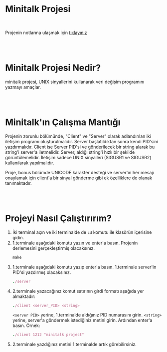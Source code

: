 <br>

# Minitalk Projesi
<br>

Projenin notlarına ulaşmak için [tıklayınız](https://github.com/nisaunnu/42_School_Curses/blob/minitalk/notes.md)

<br></br>

# Minitalk Projesi Nedir?
minitalk projesi, UNIX sinyallerini kullanarak veri değişim programını yazmayı amaçlar.

<br></br>

# Minitalk'ın Çalışma Mantığı
Projenin zorunlu bölümünde, "Client" ve "Server" olarak adlandırılan iki iletişim programı oluşturulmalıdır. Server başlatıldıktan sonra kendi PID'sini yazdırmalıdır. Client ise Server PID'si ve gönderilecek bir string alarak bu string'i server'a iletmelidir. Server, aldığı string'i hızlı bir şekilde görüntülemelidir. İletişim sadece UNIX sinyalleri (SIGUSR1 ve SIGUSR2) kullanılarak yapılmalıdır.

Proje, bonus bölümde UNICODE karakter desteği ve server'ın her mesajı onaylamak için client'a bir sinyal gönderme gibi ek özelliklere de olanak tanımaktadır.

<br></br>

# Projeyi Nasıl Çalıştırırım?
1.  İki terminal açın ve iki terminalde de ```cd``` komutu ile klasörün içerisine gidin.
2.  1.terminale aşağıdaki komutu yazın ve enter'a basın. Projenin derlemesini gerçekleştirmiş olacaksınız.
	```ruby
	make
	```
3.  1.terminale aşağıdaki komutu yazıp enter'a basın. 1.terminale server'in PID'si yazdırmış olacaksınız.
	```ruby
	./server
	```
4.  2.terminale yazacağınız komut satırının girdi formatı aşağıda yer almaktadır:
	```ruby
	./client <server_PID> <string>
	```
	`<server PID>` yerine, 1.terminalde aldığınız PID numarasını girin. `<string>` yerine, server'a göndermek istediğiniz metini girin. Ardından enter'a basın. Örnek:
	```ruby
	./client 1212 "minitalk project"
	```
5.  2.terminale yazdığınız metini 1.terminalde artık görebilirsiniz.
 
